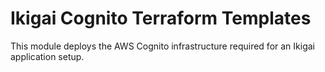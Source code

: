 # Ikigai Cognito Terraform Templates
This module deploys the AWS Cognito infrastructure required for an Ikigai application setup.
